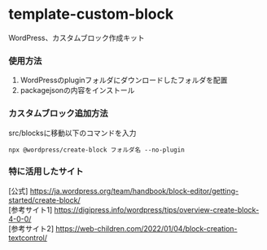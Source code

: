 # template-custom-block
WordPress、カスタムブロック作成キット

### 使用方法
1. WordPressのpluginフォルダにダウンロードしたフォルダを配置
2. packagejsonの内容をインストール

### カスタムブロック追加方法
src/blocksに移動以下のコマンドを入力
```
npx @wordpress/create-block フォルダ名 --no-plugin
```

### 特に活用したサイト
[公式] https://ja.wordpress.org/team/handbook/block-editor/getting-started/create-block/  
[参考サイト1] https://digipress.info/wordpress/tips/overview-create-block-4-0-0/   
[参考サイト2] https://web-children.com/2022/01/04/block-creation-textcontrol/
